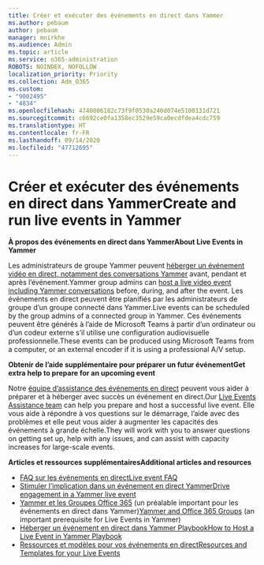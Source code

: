 ```yaml
---
title: Créer et exécuter des événements en direct dans Yammer
ms.author: pebaum
author: pebaum
manager: mnirkhe
ms.audience: Admin
ms.topic: article
ms.service: o365-administration
ROBOTS: NOINDEX, NOFOLLOW
localization_priority: Priority
ms.collection: Adm_O365
ms.custom:
- "9002495"
- "4834"
ms.openlocfilehash: 4740806182c73f9f0530a240d074e5100131d721
ms.sourcegitcommit: c6692ce0fa1358ec3529e59ca0ecdfdea4cdc759
ms.translationtype: HT
ms.contentlocale: fr-FR
ms.lasthandoff: 09/14/2020
ms.locfileid: "47712695"
---
```

# <a name="create-and-run-live-events-in-yammer"></a><span data-ttu-id="2927e-102">Créer et exécuter des événements en direct dans Yammer</span><span class="sxs-lookup"><span data-stu-id="2927e-102">Create and run live events in Yammer</span></span>

<span data-ttu-id="2927e-103">**À propos des événements en direct dans Yammer**</span><span class="sxs-lookup"><span data-stu-id="2927e-103">**About Live Events in Yammer**</span></span>

<span data-ttu-id="2927e-104">Les administrateurs de groupe Yammer peuvent [héberger un événement vidéo en direct, notamment des conversations Yammer](https://docs.microsoft.com/yammer/manage-yammer-groups/yammer-live-events) avant, pendant et après l’événement.</span><span class="sxs-lookup"><span data-stu-id="2927e-104">Yammer group admins can [host a live video event including Yammer conversations](https://docs.microsoft.com/yammer/manage-yammer-groups/yammer-live-events) before, during, and after the event.</span></span> <span data-ttu-id="2927e-105">Les événements en direct peuvent être planifiés par les administrateurs de groupe d’un groupe connecté dans Yammer.</span><span class="sxs-lookup"><span data-stu-id="2927e-105">Live events can be scheduled by the group admins of a connected group in Yammer.</span></span> <span data-ttu-id="2927e-106">Ces événements peuvent être générés à l’aide de Microsoft Teams à partir d’un ordinateur ou d’un codeur externe s’il utilise une configuration audiovisuelle professionnelle.</span><span class="sxs-lookup"><span data-stu-id="2927e-106">These events can be produced using Microsoft Teams from a computer, or an external encoder if it is using a professional A/V setup.</span></span>

<span data-ttu-id="2927e-107">**Obtenir de l’aide supplémentaire pour préparer un futur événement**</span><span class="sxs-lookup"><span data-stu-id="2927e-107">**Get extra help to prepare for an upcoming event**</span></span>

<span data-ttu-id="2927e-108">Notre [équipe d’assistance des événements en direct](https://aka.ms/AA87gbh) peuvent vous aider à préparer et à héberger avec succès un événement en direct.</span><span class="sxs-lookup"><span data-stu-id="2927e-108">Our [Live Events Assistance team](https://aka.ms/AA87gbh) can help you prepare and host a successful live event.</span></span> <span data-ttu-id="2927e-109">Elle vous aide à répondre à vos questions sur le démarrage, l’aide avec des problèmes et elle peut vous aider à augmenter les capacités des événements à grande échelle.</span><span class="sxs-lookup"><span data-stu-id="2927e-109">They will work with you to answer questions on getting set up, help with any issues, and can assist with capacity increases for large-scale events.</span></span>

<span data-ttu-id="2927e-110">**Articles et ressources supplémentaires**</span><span class="sxs-lookup"><span data-stu-id="2927e-110">**Additional articles and resources**</span></span>

- [<span data-ttu-id="2927e-111">FAQ sur les événements en direct</span><span class="sxs-lookup"><span data-stu-id="2927e-111">Live event FAQ</span></span>](https://support.office.com/article/43bbd59d-a734-4c8f-923d-6a239d137d34)
- [<span data-ttu-id="2927e-112">Stimuler l’implication dans un événement en direct Yammer</span><span class="sxs-lookup"><span data-stu-id="2927e-112">Drive engagement in a Yammer live event</span></span>](https://support.office.com/article/drive-engagement-in-a-yammer-live-event-c0244ad8-6dcb-419c-add9-2e4a00543412?ui=en-US&rs=en-US&ad=US)
- <span data-ttu-id="2927e-113">[Yammer et les Groupes Office 365](https://docs.microsoft.com/yammer/manage-yammer-groups/yammer-and-office-365-groups) (un préalable important pour les événements en direct dans Yammer)</span><span class="sxs-lookup"><span data-stu-id="2927e-113">[Yammer and Office 365 Groups](https://docs.microsoft.com/yammer/manage-yammer-groups/yammer-and-office-365-groups) (an important prerequisite for Live Events in Yammer)</span></span>
- [<span data-ttu-id="2927e-114">Héberger un événement en direct dans Yammer Playbook</span><span class="sxs-lookup"><span data-stu-id="2927e-114">How to Host a Live Event in Yammer Playbook</span></span>](https://aka.ms/LiveEventsinYammerplaybook)
- [<span data-ttu-id="2927e-115">Ressources et modèles pour vos événements en direct</span><span class="sxs-lookup"><span data-stu-id="2927e-115">Resources and Templates for your Live Events</span></span>](https://aka.ms/LiveEventYammerTemplates)
